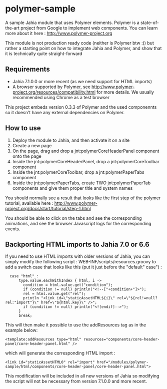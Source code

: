 polymer-sample
==============

A sample Jahia module that uses Polymer elements. Polymer is a state-of-the-art project from Google to implement 
web components. You can learn more about it here : http://www.polymer-project.org

This module is not production ready code (neither is Polymer btw :)) but rather a starting point on how to integrate 
Jahia and Polymer, and show that it is technically quite straight-forward

Requirements
------------

- Jahia 7.1.0.0 or more recent (as we need support for HTML imports)
- A browser supported by Polymer, see http://www.polymer-project.org/resources/compatibility.html for more details. We
usually recommended using Chrome as a test browser

This project embeds version 0.3.3 of Polymer and the used componennts so it doesn't have any external dependencies 
on Polymer.

How to use
----------

1. Deploy the module to Jahia, and then activate it on a site
2. Create a new page
3. On the page, drag and drop a jnt:polymerCoreHeaderPanel component onto the page
4. Inside the jnt:polymerCoreHeaderPanel, drop a jnt:polymerCoreToolbar component
5. Inside the jnt:polymerCoreToolbar, drop a jnt:polymerPaperTabs component
6. Inside the jnt:polymerPaperTabs, create TWO jnt:polymerPaperTab components and give them proper title and system names

You should normally see a result that looks like the first step of the polymer tutorial, available here : 
http://www.polymer-project.org/docs/start/tutorial/step-1.html

You should be able to click on the tabs and see the corresponding animations, and see the browser Javascript logs for
the corresponding events.

Backporting HTML imports to Jahia 7.0 or 6.6
--------------------------------------------

If you need to use HTML imports with older versions of Jahia, you can simply modify the following script : 
WEB-INF/scripts/resources.groovy to add a switch case that looks like this (put it just before the "default" case") : 

      case "html" :
          type.value.eachWithIndex { html, i ->
            condition = html.value.get("condition");
            if (condition != null) println("<!--["+condition+"]>");
            rel = html.value.get("rel");
            println "<link id=\"staticAssetHTML${i}\" rel=\"${rel!=null?rel:"import"}\" href=\"${html.key}\" />";
            if (condition != null) println("<![endif]-->");
          }
          break;

This will then make it possible to use the addResources tag as in the example below:

    <template:addResources type="html" resources="components/core-header-panel/core-header-panel.html" />

which will generate the corresponding HTML import : 

    <link id="staticAssetHTML0" rel="import" href="/modules/polymer-sample/html/components/core-header-panel/core-header-panel.html">
    
This modification will be included in all new versions of Jahia so modifying the script will not be necessary from 
version 7.1.0.0 and more recent.